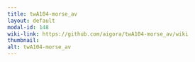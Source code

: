 ```yaml
---
title: twA104-morse_av
layout: default
modal-id: 148
wiki-link: https://github.com/aigora/twA104-morse_av/wiki
thumbnail: 
alt: twA104-morse_av
---
```


